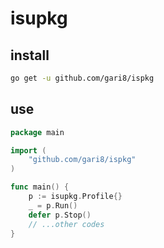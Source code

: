 # isupkg

## install
```bash
go get -u github.com/gari8/ispkg
```

## use
```go
package main

import (
	"github.com/gari8/ispkg"
)

func main() {
	p := isupkg.Profile{}
	_ = p.Run()
	defer p.Stop()
	// ...other codes
}
```